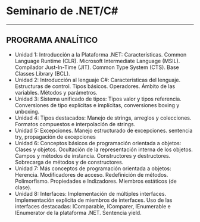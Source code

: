 # Seminario de .NET/C#
___
## PROGRAMA ANALÍTICO
- Unidad 1: Introducción a la Plataforma .NET: Características. Common Language Runtime (CLR).
Microsoft Intermediate Language (MSIL). Compilador Just-In-Time (JIT). Common Type System (CTS).
Base Classes Library (BCL).
- Unidad 2: Introducción al lenguaje C#: Características del lenguaje. Estructuras de control. Tipos básicos.
Operadores. Ámbito de las variables. Métodos y parámetros.
- Unidad 3: Sistema unificado de tipos: Tipos valor y tipos referencia. Conversiones de tipo explícitas e implícitas, conversiones boxing y unboxing.
- Unidad 4: Tipos destacados: Manejo de strings, arreglos y colecciones. Formatos compuestos e interpolación de strings.
- Unidad 5: Excepciones. Manejo estructurado de excepciones. sentencia try, propagación de excepciones 
- Unidad 6: Conceptos básicos de programación orientada a objetos: Clases y objetos. Ocultación de la representación interna de los objetos. Campos y métodos de instancia. Constructores y destructores. Sobrecarga de métodos y de constructores.
- Unidad 7: Más conceptos de programación orientada a objetos: Herencia. Modificadores de acceso. Redefinición de métodos. Polimorfismo. Propiedades e Indizadores. Miembros estáticos (de clase).
- Unidad 8: Interfaces: Implementación de múltiples interfaces. Implementación explícita de miembros de interfaces. Uso de las interfaces destacadas: IComparable, IComparer, IEnumerable e IEnumerator de la
plataforma .NET. Sentencia yield.
